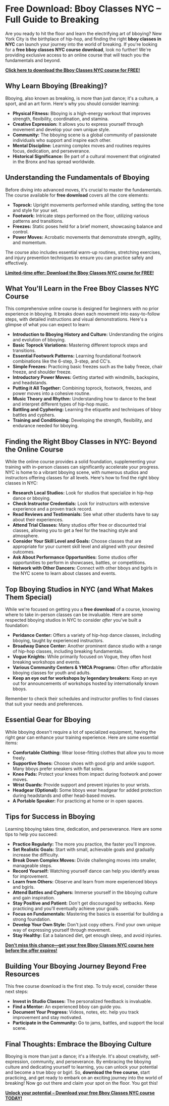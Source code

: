 # Free Download: Bboy Classes NYC – Full Guide to Breaking

Are you ready to hit the floor and learn the electrifying art of bboying? New York City is the birthplace of hip-hop, and finding the right **bboy classes in NYC** can launch your journey into the world of breaking. If you're looking for a **free bboy classes NYC course download**, look no further! We're providing exclusive access to an online course that will teach you the fundamentals and beyond.

[**Click here to download the Bboy Classes NYC course for FREE!**](https://udemywork.com/bboy-classes-nyc)

## Why Learn Bboying (Breaking)?

Bboying, also known as breaking, is more than just dance; it's a culture, a sport, and an art form. Here's why you should consider learning:

*   **Physical Fitness:** Bboying is a high-energy workout that improves strength, flexibility, coordination, and stamina.
*   **Creative Expression:** It allows you to express yourself through movement and develop your own unique style.
*   **Community:** The bboying scene is a global community of passionate individuals who support and inspire each other.
*   **Mental Discipline:** Learning complex moves and routines requires focus, dedication, and perseverance.
*   **Historical Significance:** Be part of a cultural movement that originated in the Bronx and has spread worldwide.

## Understanding the Fundamentals of Bboying

Before diving into advanced moves, it's crucial to master the fundamentals. The course available for **free download** covers all the core elements:

*   **Toprock:** Upright movements performed while standing, setting the tone and style for your set.
*   **Footwork:** Intricate steps performed on the floor, utilizing various patterns and transitions.
*   **Freezes:** Static poses held for a brief moment, showcasing balance and control.
*   **Power Moves:** Acrobatic movements that demonstrate strength, agility, and momentum.

The course also includes essential warm-up routines, stretching exercises, and injury prevention techniques to ensure you can practice safely and effectively.

[**Limited-time offer: Download the Bboy Classes NYC course for FREE!**](https://udemywork.com/bboy-classes-nyc)

## What You'll Learn in the Free Bboy Classes NYC Course

This comprehensive online course is designed for beginners with no prior experience in bboying. It breaks down each movement into easy-to-follow steps, with detailed instructions and visual demonstrations. Here's a glimpse of what you can expect to learn:

*   **Introduction to Bboying History and Culture:** Understanding the origins and evolution of bboying.
*   **Basic Toprock Variations:** Mastering different toprock steps and transitions.
*   **Essential Footwork Patterns:** Learning foundational footwork combinations like the 6-step, 3-step, and CC's.
*   **Simple Freezes:** Practicing basic freezes such as the baby freeze, chair freeze, and shoulder freeze.
*   **Introductory Power Moves:** Getting started with windmills, backspins, and headstands.
*   **Putting it All Together:** Combining toprock, footwork, freezes, and power moves into a cohesive routine.
*   **Music Theory and Rhythm:** Understanding how to dance to the beat and interpret different types of hip-hop music.
*   **Battling and Cyphering:** Learning the etiquette and techniques of bboy battles and cyphers.
*   **Training and Conditioning:** Developing the strength, flexibility, and endurance needed for bboying.

## Finding the Right Bboy Classes in NYC: Beyond the Online Course

While the online course provides a solid foundation, supplementing your training with in-person classes can significantly accelerate your progress. NYC is home to a vibrant bboying scene, with numerous studios and instructors offering classes for all levels. Here's how to find the right bboy classes in NYC:

*   **Research Local Studios:** Look for studios that specialize in hip-hop dance or bboying.
*   **Check Instructor Credentials:** Look for instructors with extensive experience and a proven track record.
*   **Read Reviews and Testimonials:** See what other students have to say about their experiences.
*   **Attend Trial Classes:** Many studios offer free or discounted trial classes, allowing you to get a feel for the teaching style and atmosphere.
*   **Consider Your Skill Level and Goals:** Choose classes that are appropriate for your current skill level and aligned with your desired outcomes.
*   **Ask About Performance Opportunities:** Some studios offer opportunities to perform in showcases, battles, or competitions.
*   **Network with Other Dancers:** Connect with other bboys and bgirls in the NYC scene to learn about classes and events.

## Top Bboying Studios in NYC (and What Makes Them Special)

While we're focused on getting you a **free download** of a course, knowing where to take in-person classes can be invaluable. Here are some respected bboying studios in NYC to consider *after* you've built a foundation:

*   **Peridance Center:** Offers a variety of hip-hop dance classes, including bboying, taught by experienced instructors.
*   **Broadway Dance Center:** Another prominent dance studio with a range of hip-hop classes, including breaking fundamentals.
*   **Vogue Knights:** While primarily focused on Vogue, they often host breaking workshops and events.
*   **Various Community Centers & YMCA Programs:** Often offer affordable bboying classes for youth and adults.
*   **Keep an eye out for workshops by legendary breakers:** Keep an eye out for announcements of workshops hosted by internationally known bboys.

Remember to check their schedules and instructor profiles to find classes that suit your needs and preferences.

## Essential Gear for Bboying

While bboying doesn't require a lot of specialized equipment, having the right gear can enhance your training experience. Here are some essential items:

*   **Comfortable Clothing:** Wear loose-fitting clothes that allow you to move freely.
*   **Supportive Shoes:** Choose shoes with good grip and ankle support. Many bboys prefer sneakers with flat soles.
*   **Knee Pads:** Protect your knees from impact during footwork and power moves.
*   **Wrist Guards:** Provide support and prevent injuries to your wrists.
*   **Headgear (Optional):** Some bboys wear headgear for added protection during headstands and other head-based moves.
*   **A Portable Speaker:** For practicing at home or in open spaces.

## Tips for Success in Bboying

Learning bboying takes time, dedication, and perseverance. Here are some tips to help you succeed:

*   **Practice Regularly:** The more you practice, the faster you'll improve.
*   **Set Realistic Goals:** Start with small, achievable goals and gradually increase the difficulty.
*   **Break Down Complex Moves:** Divide challenging moves into smaller, manageable steps.
*   **Record Yourself:** Watching yourself dance can help you identify areas for improvement.
*   **Learn from Others:** Observe and learn from more experienced bboys and bgirls.
*   **Attend Battles and Cyphers:** Immerse yourself in the bboying culture and gain inspiration.
*   **Stay Positive and Patient:** Don't get discouraged by setbacks. Keep practicing and you'll eventually achieve your goals.
*   **Focus on Fundamentals:** Mastering the basics is essential for building a strong foundation.
*   **Develop Your Own Style:** Don't just copy others. Find your own unique way of expressing yourself through movement.
*   **Stay Healthy:** Eat a balanced diet, get enough sleep, and avoid injuries.

[**Don't miss this chance—get your free Bboy Classes NYC course here before the offer expires!**](https://udemywork.com/bboy-classes-nyc)

## Building Your Bboying Journey Beyond Free Resources

This free course download is the first step. To truly excel, consider these next steps:

*   **Invest in Studio Classes:** The personalized feedback is invaluable.
*   **Find a Mentor:** An experienced bboy can guide you.
*   **Document Your Progress:** Videos, notes, etc. help you track improvement and stay motivated.
*   **Participate in the Community:** Go to jams, battles, and support the local scene.

## Final Thoughts: Embrace the Bboying Culture

Bboying is more than just a dance; it's a lifestyle. It's about creativity, self-expression, community, and perseverance. By embracing the bboying culture and dedicating yourself to learning, you can unlock your potential and become a true bboy or bgirl. So, **download the free course**, start practicing, and get ready to embark on an exciting journey into the world of breaking! Now go out there and claim your spot on the floor. You got this!

[**Unlock your potential – Download your free Bboy Classes NYC course TODAY!**](https://udemywork.com/bboy-classes-nyc)
